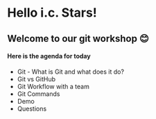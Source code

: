 # Hello i.c. Stars!

## Welcome to our git workshop 😊

#### Here is the agenda for today
* Git - What is Git and what does it do?
* Git vs GitHub
* Git Workflow with a team
* Git Commands
* Demo
* Questions
